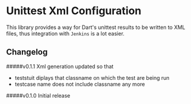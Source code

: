 Unittest Xml Configuration
=====

This library provides a way for Dart's unittest results to be written to XML files, thus integration with `Jenkins` is a lot easier.

## Changelog

#####v0.1.1
Xml generation updated so that
 
* teststuit diplays that classname on which the test are being run
* testcase name does not include classname any more

#####v0.1.0
Initial release

